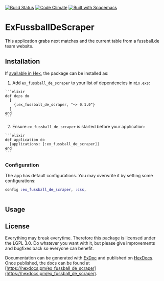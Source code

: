 [![Build Status](https://travis-ci.org/the-guitarman/ex_fussball_de_scraper.svg?branch=master)](https://travis-ci.org/the-guitarman/ex_fussball_de_scraper)
[![Code Climate](https://codeclimate.com/github/the-guitarman/ex_fussball_de_scraper/badges/gpa.svg)](https://codeclimate.com/github/the-guitarman/ex_fussball_de_scraper)
[![Built with Spacemacs](https://cdn.rawgit.com/syl20bnr/spacemacs/442d025779da2f62fc86c2082703697714db6514/assets/spacemacs-badge.svg)](http://github.com/syl20bnr/spacemacs)

# ExFussballDeScraper

This application grabs next matches and the current table from a fussball.de team website.

## Installation

If [available in Hex](https://hex.pm/docs/publish), the package can be installed as:

  1. Add `ex_fussball_de_scraper` to your list of dependencies in `mix.exs`:

    ```elixir
    def deps do
      [
        {:ex_fussball_de_scraper, "~> 0.1.0"}
      ]
    end
    ```

  2. Ensure `ex_fussball_de_scraper` is started before your application:

    ```elixir
    def application do
      [applications: [:ex_fussball_de_scraper]]
    end
    ```
    
### Configuration

The app has default configurations. You may overwrite it by setting some configurations:

```elixir
config :ex_fussball_de_scraper, :css,
  
```

## Usage



## License

Everything may break everytime. Therefore this package is licensed under the LGPL 3.0. Do whatever you want with it, but please give improvements and bugfixes back so everyone can benefit.

Documentation can be generated with [ExDoc](https://github.com/elixir-lang/ex_doc)
and published on [HexDocs](https://hexdocs.pm). Once published, the docs can
be found at [https://hexdocs.pm/ex_fussball_de_scraper](https://hexdocs.pm/ex_fussball_de_scraper).

